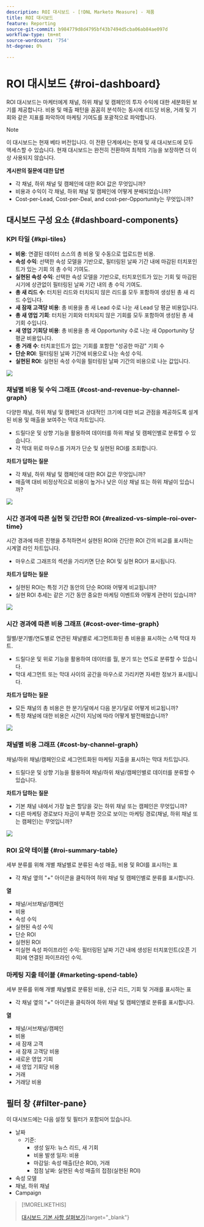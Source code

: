 ```yaml
---
description: ROI 대시보드 - [!DNL Marketo Measure] - 제품
title: ROI 대시보드
feature: Reporting
source-git-commit: b984779d8d4795bf43b7494d5cba06ab84ae097d
workflow-type: tm+mt
source-wordcount: '754'
ht-degree: 0%

---
```


# ROI 대시보드 {#roi-dashboard}

ROI 대시보드는 마케터에게 채널, 하위 채널 및 캠페인의 투자 수익에 대한 세분화된 보기를 제공합니다. 비용 및 매출 패턴을 꼼꼼히 분석하는 동시에 리드당 비용, 거래 및 기회와 같은 지표를 파악하여 마케팅 기여도를 포괄적으로 파악합니다.

>[!NOTE]
>
>이 대시보드는 현재 베타 버전입니다. 이 전환 단계에서는 현재 및 새 대시보드에 모두 액세스할 수 있습니다. 현재 대시보드는 완전히 전환하여 최적의 기능을 보장하면 더 이상 사용되지 않습니다.

**게시판의 질문에 대한 답변**

* 각 채널, 하위 채널 및 캠페인에 대한 ROI 값은 무엇입니까?
* 비용과 수익이 각 채널, 하위 채널 및 캠페인에 어떻게 분배되었습니까?
* Cost-per-Lead, Cost-per-Deal, and cost-per-Opportunity는 무엇입니까?

## 대시보드 구성 요소 {#dashboard-components}

### KPI 타일 {#kpi-tiles}

* **비용**: 연결된 데이터 소스의 총 비용 및 수동으로 업로드한 비용.
* **속성 수익**: 선택한 속성 모델을 기반으로, 필터링된 날짜 기간 내에 마감된 터치포인트가 있는 기회 의 총 수익 기여도.
* **실현된 속성 수익**: 선택한 속성 모델을 기반으로, 터치포인트가 있는 기회 및 마감된 시기에 상관없이 필터링된 날짜 기간 내의 총 수익 기여도.
* **총 새 리드 수**: 터치된 리드와 터치되지 않은 리드를 모두 포함하여 생성된 총 새 리드 수입니다.
* **새 잠재 고객당 비용**: 총 비용을 총 새 Lead 수로 나눈 새 Lead 당 평균 비용입니다.
* **총 새 영업 기회**: 터치된 기회와 터치되지 않은 기회를 모두 포함하여 생성된 총 새 기회 수입니다.
* **새 영업 기회당 비용**: 총 비용을 총 새 Opportunity 수로 나눈 새 Opportunity 당 평균 비용입니다.
* **총 거래 수**: 터치포인트가 없는 기회를 포함한 &quot;성공한 마감&quot; 기회 수
* **단순 ROI**: 필터링된 날짜 기간에 비용으로 나눈 속성 수익.
* **실현된 ROI**: 실현된 속성 수익을 필터링된 날짜 기간의 비용으로 나눈 값입니다.

![](assets/roi-dashboard-1.png)

### 채널별 비용 및 수익 그래프 {#cost-and-revenue-by-channel-graph}

다양한 채널, 하위 채널 및 캠페인과 상대적인 크기에 대한 비교 관점을 제공하도록 설계된 비용 및 매출을 보여주는 막대 차트입니다.

* 드릴다운 및 상향 기능을 활용하여 데이터를 하위 채널 및 캠페인별로 분류할 수 있습니다.
* 각 막대 위로 마우스를 가져가 단순 및 실현된 ROI를 조회합니다.

**차트가 답하는 질문**

* 각 채널, 하위 채널 및 캠페인에 대한 ROI 값은 무엇입니까?
* 매출액 대비 비정상적으로 비용이 높거나 낮은 이상 채널 또는 하위 채널이 있습니까?

![](assets/roi-dashboard-2.png)

### 시간 경과에 따른 실현 및 간단한 ROI {#realized-vs-simple-roi-over-time}

시간 경과에 따른 진행을 추적하면서 실현된 ROI와 간단한 ROI 간의 비교를 표시하는 시계열 라인 차트입니다.

* 마우스로 그래프의 섹션을 가리키면 단순 ROI 및 실현 ROI가 표시됩니다.

**차트가 답하는 질문**

* 실현된 ROI는 특정 기간 동안의 단순 ROI와 어떻게 비교됩니까?
* 실현 ROI 추세는 같은 기간 동안 중요한 마케팅 이벤트와 어떻게 관련이 있습니까?

![](assets/roi-dashboard-3.png)

### 시간 경과에 따른 비용 그래프 {#cost-over-time-graph}

월별/분기별/연도별로 연관된 채널별로 세그먼트화된 총 비용을 표시하는 스택 막대 차트.

* 드릴다운 및 위로 기능을 활용하여 데이터를 월, 분기 또는 연도로 분류할 수 있습니다.
* 막대 세그먼트 또는 막대 사이의 공간을 마우스로 가리키면 자세한 정보가 표시됩니다.

**차트가 답하는 질문**

* 모든 채널의 총 비용은 한 분기/달에서 다음 분기/달로 어떻게 비교됩니까?
* 특정 채널에 대한 비용은 시간이 지남에 따라 어떻게 발전해왔습니까?

![](assets/roi-dashboard-4.png)

### 채널별 비용 그래프 {#cost-by-channel-graph}

채널/하위 채널/캠페인으로 세그먼트화된 마케팅 지출을 표시하는 막대 차트입니다.

* 드릴다운 및 상향 기능을 활용하여 채널/하위 채널/캠페인별로 데이터를 분류할 수 있습니다.

**차트가 답하는 질문**

* 기본 채널 내에서 가장 높은 할당을 갖는 하위 채널 또는 캠페인은 무엇입니까?
* 다른 마케팅 경로보다 자금이 부족한 것으로 보이는 마케팅 경로(채널, 하위 채널 또는 캠페인)는 무엇입니까?

![](assets/roi-dashboard-5.png)

### ROI 요약 테이블 {#roi-summary-table}

세부 분류를 위해 개별 채널별로 분류된 속성 매출, 비용 및 ROI를 표시하는 표

* 각 채널 옆의 &quot;+&quot; 아이콘을 클릭하여 하위 채널 및 캠페인별로 분류를 표시합니다.

**열**

* 채널/서브채널/캠페인
* 비용
* 속성 수익
* 실현된 속성 수익
* 단순 ROI
* 실현된 ROI
* 미실현 속성 파이프라인 수익: 필터링된 날짜 기간 내에 생성된 터치포인트(오픈 기회)에 연결된 파이프라인 수익.

### 마케팅 지출 테이블 {#marketing-spend-table}

세부 분류를 위해 개별 채널별로 분류된 비용, 신규 리드, 기회 및 거래를 표시하는 표

* 각 채널 옆의 &quot;+&quot; 아이콘을 클릭하여 하위 채널 및 캠페인별로 분류를 표시합니다.

**열**

* 채널/서브채널/캠페인
* 비용
* 새 잠재 고객
* 새 잠재 고객당 비용
* 새로운 영업 기회
* 새 영업 기회당 비용
* 거래
* 거래당 비용

## 필터 창 {#filter-pane}

이 대시보드에는 다음 설정 및 필터가 포함되어 있습니다.

* 날짜
   * 기준:
      * 생성 일자: 뉴스 리드, 새 기회
      * 비용 발생 일자: 비용
      * 마감일: 속성 매출(단순 ROI), 거래
      * 접점 날짜: 실현된 속성 매출의 접점(실현된 ROI)
* 속성 모델
* 채널, 하위 채널
* Campaign

>[!MORELIKETHIS]
>
>[대시보드 기본 사항 살펴보기](/help/marketo-measure-discover-ui/dashboards/discover-dashboard-basics.md){target="_blank"}
